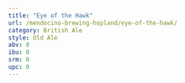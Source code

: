 ```yaml
---
title: "Eye of the Hawk"
url: /mendocino-brewing-hopland/eye-of-the-hawk/
category: British Ale
style: Old Ale
abv: 8
ibu: 0
srm: 0
upc: 0
---
```


